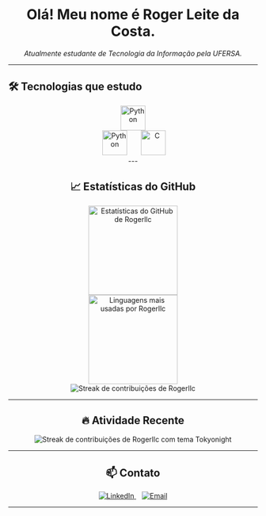 
<div align="center">
  <h1>Olá! Meu nome é Roger Leite da Costa.</h1>
  <p><em>Atualmente estudante de Tecnologia da Informação pela UFERSA.</em></p>
</div>

---

## 🛠️ Tecnologias que estudo

<div align="center">
  <img src="https://cdn.jsdelivr.net/gh/devicons/devicon/icons/python/python-original.svg" width="50" height="50" alt="Python" />
<div align="center">
  <img src="https://cdn.jsdelivr.net/gh/devicons/devicon@latest/icons/python/python-original.svg" width="50" height="50" alt="Python" />
  &nbsp;&nbsp;&nbsp;&nbsp;
  <img src="https://cdn.jsdelivr.net/gh/devicons/devicon@latest/icons/c/c-original.svg" width="50" height="50" alt="C" />
</div>
---

## 📈 Estatísticas do GitHub

<div align="center">
  <img src="https://github-readme-stats.vercel.app/api?username=Rogerllc&show_icons=true&theme=transparent&hide_border=true&count_private=true" height="180em" alt="Estatísticas do GitHub de Rogerllc"/>
  <br> <img src="https://github-readme-stats.vercel.app/api/top-langs/?username=Rogerllc&layout=compact&theme=transparent&hide_border=true" height="180em" alt="Linguagens mais usadas por Rogerllc"/>
  <br>
  <img src="https://github-readme-streak-stats.herokuapp.com?user=Rogerllc&theme=transparent&hide_border=true" alt="Streak de contribuições de Rogerllc"/>
</div>

---

## 🔥 Atividade Recente

<div align="center">
  <img src="https://github-readme-streak-stats.herokuapp.com?user=Rogerllc&theme=tokyonight" alt="Streak de contribuições de Rogerllc com tema Tokyonight"/>
</div>

---

## 📫 Contato

<div align="center">
  <a href="https://linkedin.com/in/[SEU_USUARIO_LINKEDIN_AQUI]" target="_blank">
    <img src="https://img.shields.io/badge/-LinkedIn-0077B5?style=for-the-badge&logo=linkedin&logoColor=white" alt="LinkedIn"/>
  </a>
  &nbsp;&nbsp; <a href="mailto:rogerlleite.rn@hotmail.com">
    <img src="https://img.shields.io/badge/-Email-0078D4?style=for-the-badge&logo=microsoftoutlook&logoColor=white" alt="Email"/>
  </a>
</div>

---

